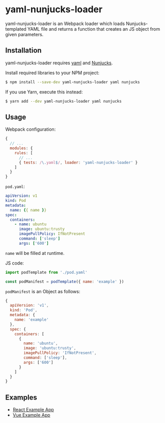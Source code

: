 # yaml-nunjucks-loader

yaml-nunjucks-loader is an Webpack loader which loads Nunjucks-templated YAML file and returns
a function that creates an JS object from given parameters.

## Installation

yaml-nunjucks-loader requires [yaml](https://www.npmjs.com/package/yaml) and [Nunjucks](https://mozilla.github.io/nunjucks/).

Install required libraries to your NPM project:

```sh
$ npm install --save-dev yaml-nunjucks-loader yaml nunjucks
```

If you use Yarn, execute this instead:

```sh
$ yarn add --dev yaml-nunjucks-loader yaml nunjucks
```

## Usage

Webpack configuration:

```js
{
  // ...
  modules: {
    rules: [
      // ...
      { tests: /\.yaml$/, loader: 'yaml-nunjucks-loader' }
    ]
  }
}
```

`pod.yaml`:

```yaml
apiVersion: v1
kind: Pod
metadata:
  name: {{ name }}
spec:
  containers:
    - name: ubuntu
      image: ubuntu:trusty
      imagePullPolicy: IfNotPresent
      command: ['sleep']
      args: ['600']
```

`name` will be filled at runtime.

JS code:

```js
import podTemplate from './pod.yaml'

const podManifest = podTemplate({ name: 'example' })
```

`podManifest` is an Object as follows:

```js
{
  apiVersion: 'v1',
  kind: 'Pod',
  metadata: {
    name: 'example'
  },
  spec: {
    containers: [
      {
        name: 'ubuntu',
        image: 'ubuntu:trusty',
        imagePullPolicy: 'IfNotPresent',
        command: ['sleep'],
        args: ['600']
      }
    ]
  }
}
```

## Examples

* [React Example App](examples/react-app)
* [Vue Example App](examples/vue-app)